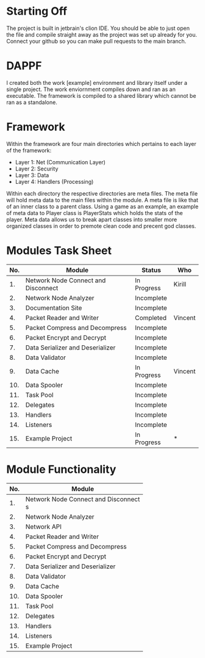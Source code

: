 # Starting Off
The project is built in jetbrain's clion IDE. You should be able to just open the file and compile straight away as the project was set up already for you. Connect your github so you can make pull requests to the main branch.

# DAPPF
I created both the work [example] environment and library itself under a single project. The work enviornment compiles down and ran as an executable. The framework is compiled to a shared library which cannot be ran as a standalone. 

# Framework
Within the framework are four main directories which pertains to each layer of the framework:
 - Layer 1: Net (Communication Layer)
 - Layer 2: Security
 - Layer 3: Data
 - Layer 4: Handlers (Processing)

Within each directory the respective directories are meta files. The meta file will hold meta data to the main files within the module. A meta file is like that of an inner class to a parent class. Using a game as an example, an example of meta data to Player class is PlayerStats which holds the stats of the player. Meta data allows us to break apart classes into smaller more organized classes in order to premote clean code and precent god classes.

# Modules Task Sheet

| No.  | Module                                      | Status        | Who     |
| ---- | ------------------------------------------- | ------------- | ------- |
| 1.   | Network Node Connect and Disconnect         | In Progress   | Kirill |
| 2.   | Network Node Analyzer                       | Incomplete    |  |
| 3.   | Documentation Site                          | Incomplete    |  |
| 4.   | Packet Reader and Writer                    | Completed     | Vincent |
| 5.   | Packet Compress and Decompress              | Incomplete    |  |
| 6.   | Packet Encrypt and Decrypt                  | Incomplete    |  |
| 7.   | Data Serializer and Deserializer            | Incomplete    |  |
| 8.   | Data Validator                              | Incomplete    |  |
| 9.   | Data Cache                                  | In Progress   | Vincent |
| 10.  | Data Spooler                                | Incomplete    |  |
| 11.  | Task Pool                                   | Incomplete    |  |
| 12.  | Delegates                                   | Incomplete    |  |
| 13.  | Handlers                                    | Incomplete    |  |
| 14.  | Listeners                                   | Incomplete    |  |
| 15.  | Example Project                             | In Progress   | * |


# Module Functionality

| No.  | Module                                      |
| ---- | ------------------------------------------- |
| 1.   |  Network Node Connect and Disconnect <br /> s|
| 2.   |  Network Node Analyzer |
| 3.   |  Network API |
| 4.   |  Packet Reader and Writer |
| 5.   |  Packet Compress and Decompress |
| 6.   |  Packet Encrypt and Decrypt |
| 7.   |  Data Serializer and Deserializer |
| 8.   |  Data Validator |
| 9.   |  Data Cache |
| 10.  | Data Spooler |
| 11.  | Task Pool |
| 12.  | Delegates |
| 13.  | Handlers |
| 14.  | Listeners |
| 15.  | Example Project|
